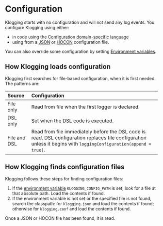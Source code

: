 # Configuration

Klogging starts with no configuration and will not send any log events. You configure Klogging using
either:

- in code using the [Configuration domain-specific language](dsl.md)
- using from a [JSON](json.md) or [HOCON](hocon.md) configuration file.

You can also override some configuration by setting [Environment
variables](../internals/environment-variables.md).

## How Klogging loads configuration

Klogging first searches for file-based configuration, when it is first needed. The patterns are:

| Source       | Configuration                                                                                                                                                      |
|:-------------|:-------------------------------------------------------------------------------------------------------------------------------------------------------------------|
| File only    | Read from file when the first logger is declared.                                                                                                                  |
| DSL only     | Set when the DSL code is executed.                                                                                                                                 |
| File and DSL | Read from file immediately before the DSL code is read. DSL configuration replaces file configuration unless it begins with `loggingConfiguration(append = true)`. |

## How Klogging finds configuration files

Klogging follows these steps for finding configuration files:

1. If the [environment variable](../internals/environment-variables.md) `KLOGGING_CONFIG_PATH` is
   set, look for a file at that absolute path. Load the contents if found.
2. If the environment variable is not set or the specified file is not found, search the classpath:
   for `klogging.json` and load the contents if found; otherwise for `klogging.conf` and load the
   contents if found.

Once a JSON or HOCON file has been found, it is read.
